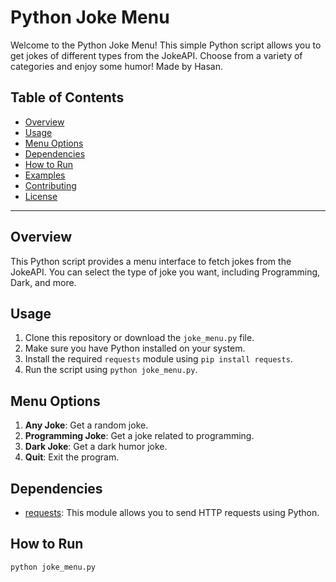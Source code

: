 # Python Joke Menu

Welcome to the Python Joke Menu! This simple Python script allows you to get jokes of different types from the JokeAPI. Choose from a variety of categories and enjoy some humor!
Made by Hasan. 
## Table of Contents
- [Overview](#overview)
- [Usage](#usage)
- [Menu Options](#menu-options)
- [Dependencies](#dependencies)
- [How to Run](#how-to-run)
- [Examples](#examples)
- [Contributing](#contributing)
- [License](#license)

---

## Overview

This Python script provides a menu interface to fetch jokes from the JokeAPI. You can select the type of joke you want, including Programming, Dark, and more.

## Usage

1. Clone this repository or download the `joke_menu.py` file.
2. Make sure you have Python installed on your system.
3. Install the required `requests` module using `pip install requests`.
4. Run the script using `python joke_menu.py`.

## Menu Options

1. **Any Joke**: Get a random joke.
2. **Programming Joke**: Get a joke related to programming.
3. **Dark Joke**: Get a dark humor joke.
4. **Quit**: Exit the program.

## Dependencies

- [requests](https://pypi.org/project/requests/): This module allows you to send HTTP requests using Python.

## How to Run

```bash
python joke_menu.py
